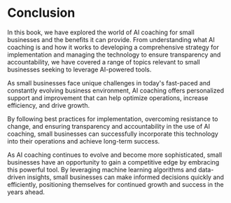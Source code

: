 # Conclusion

In this book, we have explored the world of AI coaching for small businesses and the benefits it can provide. From understanding what AI coaching is and how it works to developing a comprehensive strategy for implementation and managing the technology to ensure transparency and accountability, we have covered a range of topics relevant to small businesses seeking to leverage AI-powered tools.

As small businesses face unique challenges in today's fast-paced and constantly evolving business environment, AI coaching offers personalized support and improvement that can help optimize operations, increase efficiency, and drive growth.

By following best practices for implementation, overcoming resistance to change, and ensuring transparency and accountability in the use of AI coaching, small businesses can successfully incorporate this technology into their operations and achieve long-term success.

As AI coaching continues to evolve and become more sophisticated, small businesses have an opportunity to gain a competitive edge by embracing this powerful tool. By leveraging machine learning algorithms and data-driven insights, small businesses can make informed decisions quickly and efficiently, positioning themselves for continued growth and success in the years ahead.